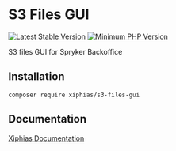 # S3 Files GUI
[![Latest Stable Version]( )](https://github.com/xiphias-vz/s3-files-gui.git)
[![Minimum PHP Version](https://img.shields.io/badge/php-%3E%3D%208.0-8892BF.svg)](https://php.net/)

S3 files GUI for Spryker Backoffice

## Installation

```
composer require xiphias/s3-files-gui
```

## Documentation

[Xiphias Documentation](https://xiphias.atlassian.net/wiki/home)
